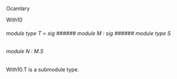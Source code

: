 Ocamlary

With10



######  module        type          T         =    sig      ######  module          M         :    sig      ######  module        type          S          



       



######  module          N      :   M.S          



       

With10.T      is   a   submodule   type. 



